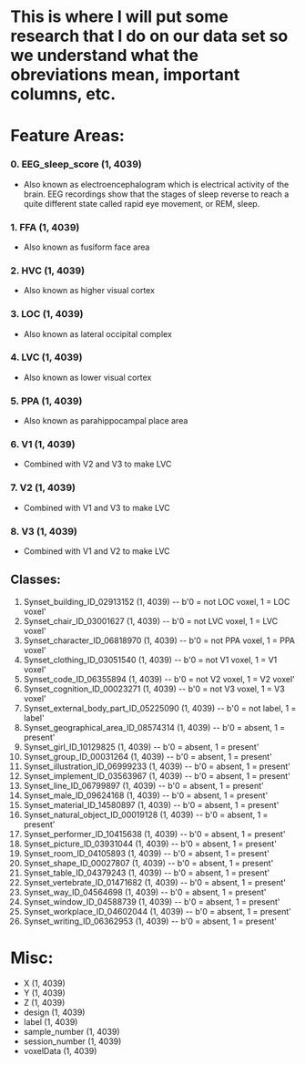 # This is where I will put some research that I do on our data set so we understand what the obreviations mean, important columns, etc.

# Feature Areas: 
### 0. EEG_sleep_score (1, 4039)
  - Also known as electroencephalogram which is electrical activity of the brain. EEG recordings show that the stages of sleep reverse to reach a quite different state called rapid eye movement, or REM, sleep.
### 1. FFA (1, 4039)
  - Also known as fusiform face area
### 2. HVC (1, 4039)
  - Also known as higher visual cortex
### 3. LOC (1, 4039)
  - Also known as lateral occipital complex
### 4. LVC (1, 4039)
  - Also known as lower visual cortex
### 5. PPA (1, 4039)
  - Also known as parahippocampal place area
### 6. V1 (1, 4039)
  - Combined with V2 and V3 to make LVC
### 7. V2 (1, 4039)
  - Combined with V1 and V3 to make LVC
### 8. V3 (1, 4039)
  - Combined with V1 and V2 to make LVC

## Classes:
1. Synset_building_ID_02913152 (1, 4039)  --  b'0 = not LOC voxel, 1 = LOC voxel'
2. Synset_chair_ID_03001627 (1, 4039)  --  b'0 = not LVC voxel, 1 = LVC voxel' 
3. Synset_character_ID_06818970 (1, 4039)  --  b'0 = not PPA voxel, 1 = PPA voxel'
4. Synset_clothing_ID_03051540 (1, 4039)  --  b'0 = not V1 voxel, 1 = V1 voxel'
5. Synset_code_ID_06355894 (1, 4039)  --  b'0 = not V2 voxel, 1 = V2 voxel'
6. Synset_cognition_ID_00023271 (1, 4039)  --  b'0 = not V3 voxel, 1 = V3 voxel'
7. Synset_external_body_part_ID_05225090 (1, 4039)  --  b'0 = not label, 1 = label'
8. Synset_geographical_area_ID_08574314 (1, 4039)  --  b'0 = absent, 1 = present'
9. Synset_girl_ID_10129825 (1, 4039)  --  b'0 = absent, 1 = present'
10. Synset_group_ID_00031264 (1, 4039)  --  b'0 = absent, 1 = present'
11. Synset_illustration_ID_06999233 (1, 4039)  --  b'0 = absent, 1 = present'
12. Synset_implement_ID_03563967 (1, 4039)  --  b'0 = absent, 1 = present'
13. Synset_line_ID_06799897 (1, 4039)  --  b'0 = absent, 1 = present'
14. Synset_male_ID_09624168 (1, 4039)  --  b'0 = absent, 1 = present'
15. Synset_material_ID_14580897 (1, 4039)  --  b'0 = absent, 1 = present'
16. Synset_natural_object_ID_00019128 (1, 4039)  --  b'0 = absent, 1 = present'
17. Synset_performer_ID_10415638 (1, 4039)  --  b'0 = absent, 1 = present'
18. Synset_picture_ID_03931044 (1, 4039)  --  b'0 = absent, 1 = present'
19. Synset_room_ID_04105893 (1, 4039)  --  b'0 = absent, 1 = present'
20. Synset_shape_ID_00027807 (1, 4039)  --  b'0 = absent, 1 = present'
21. Synset_table_ID_04379243 (1, 4039)  --  b'0 = absent, 1 = present'
22. Synset_vertebrate_ID_01471682 (1, 4039)  --  b'0 = absent, 1 = present'
23. Synset_way_ID_04564698 (1, 4039)  --  b'0 = absent, 1 = present'
24. Synset_window_ID_04588739 (1, 4039)  --  b'0 = absent, 1 = present'
25. Synset_workplace_ID_04602044 (1, 4039)  --  b'0 = absent, 1 = present'
26. Synset_writing_ID_06362953 (1, 4039)  --  b'0 = absent, 1 = present'

# Misc:
- X (1, 4039)
- Y (1, 4039)
- Z (1, 4039)
- design (1, 4039) 
- label (1, 4039)
- sample_number (1, 4039)
- session_number (1, 4039)
- voxelData (1, 4039)
